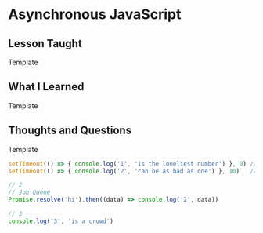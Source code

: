 # Asynchronous JavaScript

## Lesson Taught
Template

## What I Learned
Template

## Thoughts and Questions
Template

```javascript
setTimeout(() => { console.log('1', 'is the loneliest number') }, 0) // Calling the web api
setTimeout(() => { console.log('2', 'can be as bad as one') }, 10)   // Calling the web api

// 2
// Job Queue
Promise.resolve('hi').then((data) => console.log('2', data))

// 3
console.log('3', 'is a crowd')
```